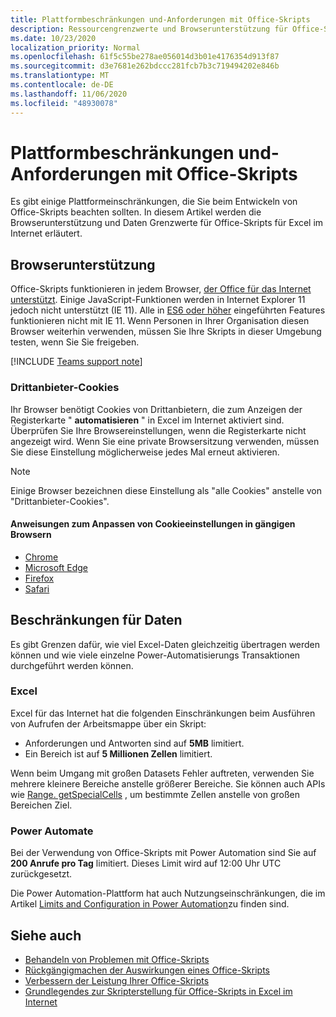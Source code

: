 ```yaml
---
title: Plattformbeschränkungen und-Anforderungen mit Office-Skripts
description: Ressourcengrenzwerte und Browserunterstützung für Office-Skripts bei Verwendung mit Excel im Internet
ms.date: 10/23/2020
localization_priority: Normal
ms.openlocfilehash: 61f5c55be278ae056014d3b01e4176354d913f87
ms.sourcegitcommit: d3e7681e262bdccc281fcb7b3c719494202e846b
ms.translationtype: MT
ms.contentlocale: de-DE
ms.lasthandoff: 11/06/2020
ms.locfileid: "48930078"
---
```

# <a name="platform-limits-and-requirements-with-office-scripts"></a>Plattformbeschränkungen und-Anforderungen mit Office-Skripts

Es gibt einige Plattformeinschränkungen, die Sie beim Entwickeln von Office-Skripts beachten sollten. In diesem Artikel werden die Browserunterstützung und Daten Grenzwerte für Office-Skripts für Excel im Internet erläutert.

## <a name="browser-support"></a>Browserunterstützung

Office-Skripts funktionieren in jedem Browser, [der Office für das Internet unterstützt](https://support.microsoft.com/office/ad1303e0-a318-47aa-b409-d3a5eb44e452). Einige JavaScript-Funktionen werden in Internet Explorer 11 jedoch nicht unterstützt (IE 11). Alle in [ES6 oder höher](https://www.w3schools.com/Js/js_es6.asp) eingeführten Features funktionieren nicht mit IE 11. Wenn Personen in Ihrer Organisation diesen Browser weiterhin verwenden, müssen Sie Ihre Skripts in dieser Umgebung testen, wenn Sie Sie freigeben.

[!INCLUDE [Teams support note](../includes/teams-support-note.md)]

### <a name="third-party-cookies"></a>Drittanbieter-Cookies

Ihr Browser benötigt Cookies von Drittanbietern, die zum Anzeigen der Registerkarte " **automatisieren** " in Excel im Internet aktiviert sind. Überprüfen Sie Ihre Browsereinstellungen, wenn die Registerkarte nicht angezeigt wird. Wenn Sie eine private Browsersitzung verwenden, müssen Sie diese Einstellung möglicherweise jedes Mal erneut aktivieren.

> [!NOTE]
> Einige Browser bezeichnen diese Einstellung als "alle Cookies" anstelle von "Drittanbieter-Cookies".

#### <a name="instructions-for-adjusting-cookie-settings-in-popular-browsers"></a>Anweisungen zum Anpassen von Cookieeinstellungen in gängigen Browsern

- [Chrome](https://support.google.com/chrome/answer/95647)
- [Microsoft Edge](https://support.microsoft.com/microsoft-edge/temporarily-allow-cookies-and-site-data-in-microsoft-edge-597f04f2-c0ce-f08c-7c2b-541086362bd2)
- [Firefox](https://support.mozilla.org/kb/disable-third-party-cookies)
- [Safari](https://support.apple.com/guide/safari/manage-cookies-and-website-data-sfri11471/mac)

## <a name="data-limits"></a>Beschränkungen für Daten

Es gibt Grenzen dafür, wie viel Excel-Daten gleichzeitig übertragen werden können und wie viele einzelne Power-Automatisierungs Transaktionen durchgeführt werden können.

### <a name="excel"></a>Excel

Excel für das Internet hat die folgenden Einschränkungen beim Ausführen von Aufrufen der Arbeitsmappe über ein Skript:

- Anforderungen und Antworten sind auf **5MB** limitiert.
- Ein Bereich ist auf **5 Millionen Zellen** limitiert.

Wenn beim Umgang mit großen Datasets Fehler auftreten, verwenden Sie mehrere kleinere Bereiche anstelle größerer Bereiche. Sie können auch APIs wie [Range. getSpecialCells](/javascript/api/office-scripts/excelscript/excelscript.range#getspecialcells-celltype--cellvaluetype-) , um bestimmte Zellen anstelle von großen Bereichen Ziel.

### <a name="power-automate"></a>Power Automate

Bei der Verwendung von Office-Skripts mit Power Automation sind Sie auf **200 Anrufe pro Tag** limitiert. Dieses Limit wird auf 12:00 Uhr UTC zurückgesetzt.

Die Power Automation-Plattform hat auch Nutzungseinschränkungen, die im Artikel [Limits and Configuration in Power Automation](/power-automate/limits-and-config)zu finden sind.

## <a name="see-also"></a>Siehe auch

- [Behandeln von Problemen mit Office-Skripts](troubleshooting.md)
- [Rückgängigmachen der Auswirkungen eines Office-Skripts](undo.md)
- [Verbessern der Leistung Ihrer Office-Skripts](../develop/web-client-performance.md)
- [Grundlegendes zur Skripterstellung für Office-Skripts in Excel im Internet](../develop/scripting-fundamentals.md)
